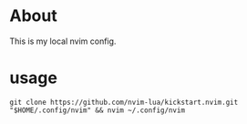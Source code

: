 # About
This is my local nvim config. 


# usage

```shell
git clone https://github.com/nvim-lua/kickstart.nvim.git "$HOME/.config/nvim" && nvim ~/.config/nvim
```
